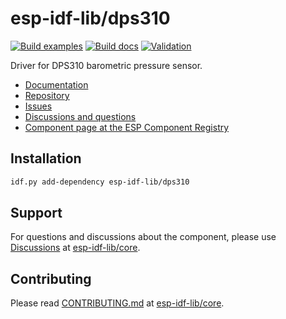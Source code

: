 # esp-idf-lib/dps310

[![Build examples](https://github.com/esp-idf-lib/dps310/actions/workflows//build.yml/badge.svg)](https://github.com/esp-idf-lib/dps310/actions/workflows//build.yml)
[![Build docs](https://github.com/esp-idf-lib/dps310/actions/workflows//build-docs.yml/badge.svg)](https://github.com/esp-idf-lib/dps310/actions/workflows//build-docs.yml)
[![Validation](https://github.com/esp-idf-lib/dps310/actions/workflows//validate-component.yml/badge.svg)](https://github.com/esp-idf-lib/dps310/actions/workflows//validate-component.yml)

Driver for DPS310 barometric pressure sensor.

* [Documentation](https://esp-idf-lib.github.io/dps310/)
* [Repository](https://github.com/esp-idf-lib/dps310)
* [Issues](https://github.com/esp-idf-lib/dps310/issues)
* [Discussions and questions](https://github.com/esp-idf-lib/core/discussions)
* [Component page at the ESP Component Registry](https://components.espressif.com/components/esp-idf-lib/dps310)

## Installation

```sh
idf.py add-dependency esp-idf-lib/dps310
```

## Support

For questions and discussions about the component, please use
[Discussions](https://github.com/esp-idf-lib/core/discussions)
at [esp-idf-lib/core](https://github.com/esp-idf-lib/core).

## Contributing

Please read [CONTRIBUTING.md](https://github.com/esp-idf-lib/core/blob/main/CONTRIBUTING.md)
at [esp-idf-lib/core](https://github.com/esp-idf-lib/core).
